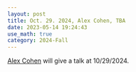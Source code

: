 ```yaml
---
layout: post
title: Oct. 29. 2024, Alex Cohen, TBA
date: 2023-05-14 19:24:43
use_math: true
category: 2024-Fall
---
```

 
[Alex Cohen](https://math.mit.edu/~alexcoh/) will give a talk at 10/29/2024.
